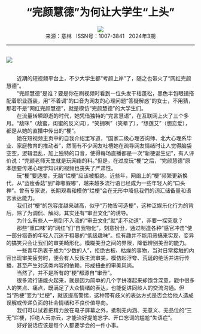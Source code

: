 # <center>“完颜慧德”为何让大学生“上头”</center>

<div align=center><img src="http://fslib.vip.qikan.cn/img.ashx?key=%d7%f7%d5%df%a3%ba%d5%d4%d1%a9%f6%ad"></div>

<center>来源：意林   ISSN号：1007-3841   2024年3期</center>

* * *

<br>![](http://img.resource.qikan.cn/markvip/qkimages/yili/yili202403/yili20240321-1-l.jpg)

  
<br>　　近期的短视频平台上，不少大学生都“考颜上岸”了，随之也带火了“网红完颜慧德”。  
　　“完颜慧德”是谁？要是你在刷视频时看到一位头发干枯蓬松，黑色半包眼镜搭配着职业西装，用“不着调”的口音为网友的心理问题“答疑解惑”的女士，不用猜，那若不是“网红完颜慧德”，就是模仿“完颜慧德”的大学生们。  
　　在流量转瞬即逝的时代，她凭借独特的“完言慧语”，在互联网上火了三个多月。“敌咪”（敌蜜，闺蜜的反义词），“笑拥咧”（笑晕了），“想莲艾”（想恋爱），都是从她的直播中传出的“梗”。  
　　她在短视频主页中的自我介绍里写道，“国家二级心理咨询师、北大心理系毕业、家庭教育的推动者”，然而有不少网友吐槽她在疏导网友情绪时让人觉得脑袋空空，逻辑混乱，加上独特的口音，使得每场直播都是一次“新梗诞生记”，有人评价说：“完颜老师天生就是玩网络的料。”但是，在过度玩“梗”之后，“完颜慧德”原本想要传递心理学知识的视频也丧失了严肃性。  
　　玩“梗”要适度，无脑“烂梗”应该被拒绝。近些年，网络上的“梗”频繁更新换代，从“蓝瘦香菇”到“尊嘟假嘟”，越来越多流行语已经成为一些年轻人的“口头禅”。曾有专家说，长期观看和模仿“烂梗”会在无形中降低我們的词汇储备量和语言表达能力。  
　　我们对“梗”的包容度越来越高，似乎“万物皆可造梗”，这种泛娱乐化行为的背后，除了为调侃、解闷，其实还有“审丑文化”的诱导。  
　　为什么有些人一刷到不入流的“审丑文化”就“走不动道”，非要一探究竟？  
　　那些“重口味”的“网红”们“自我物化”，刻意扮丑，通过制造各种“感官冲击”使一部分猎奇的年轻人沉迷于粗暴的“低级趣味”。但有趣并不能用恶搞来实现，变异的搞笑只会让我们的审美畸形化，模糊美丑之间的界限，降低辨别美丑的能力。  
　　一些青年热衷于成为“少数的人”，拒绝古板、枯燥的事物，当对日常接触的内容出现审美疲劳时，便会有人反叛主流审美，模仿起浮夸、荒诞的绝活并进行传播，甚至产生对这类内容的依赖，形成扭曲的审美风尚。  
　　当然了，并不是所有的“梗”都源自“审丑”。  
　　很多流行语能火起来，就是因为简单的几个字拼凑起来却饱含深意，戳中很多人的笑点、痛点，既满足了大众情绪的表达，也能促进同龄人的交流沟通。但当“热梗”变为“烂梗”，就该提高警惕，这种带有歧义的表达方式是否会给他人造成误解或传递负面的社会情绪和不良价值导向。  
　　我们可以试着把精力放在电子屏幕之外，抵制无内涵、无意义、无品位的“三无”烂梗，拒绝人云亦云，才能治好提笔忘字、开口忘词的尴尬“失语症”。  
　　好好说话应该是每个人都要学会的一件小事。
